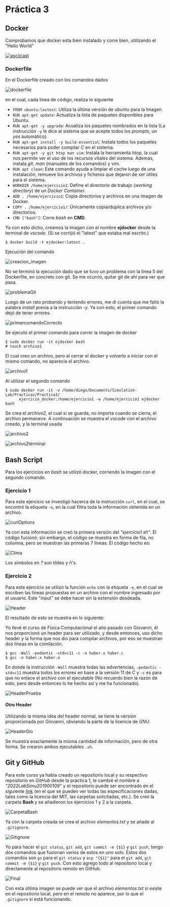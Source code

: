 # Práctica 3

## Docker
Comprobamos que docker esta bien instalado y corre bien, utilizando el "Hello World"

[![asciicast](https://asciinema.org/a/470883.svg)](https://asciinema.org/a/470883)

### Dockerfile
En el Dockerfile creado con los comandos dados

![dockerfile](img/dockerfile.png)

en el cual, cada línea de código, realiza lo siguiente
  - `FROM ubuntu:lastest`: Utiliza la última versión de ubuntu para la Imagen.
  - `RUN apt-get update`: Actualiza la lista de paquetes disponibles para Ubuntu.
  - `RUN apt-get -y upgrade`: Acualiza los paquetes nombrados en la lista (La instrucción `-y` le dice al sistema que se acepte todos los _prompts_, un _yes_ automático).
  - `RUN apt-get install -y build-essential`: Instala todos los paquetes necesarios para poder compilar _C_ en el sistema.
  - `RUN apt-get -y git htop man vim`: Instala la herramienta _htop_, la cual nos permite ver el uso de los recursos vitales del sistema. Además, instala _git_, _man_ (manuales de los comandos) y _vim_.
  - `RUN apt clean`: Este comando ayuda a limpiar el cache luego de una instalación, remueve los archivos y ficheros que dejaron de ser útiles para el sistema.
  - `WORKDIR /home/ejercicio1`: Define el directorio de trabajo (_working directory_) de un _Docker Container_.
  - `ADD . /home/ejercicio1`: Copia directorios y archivos en una imagen de Docker.
  - `COPY . /home/ejercicio1/`: Únicamente copia/duplica archivos y/o directorios.
  - `CMD ["bash"]`: Corre _bash_ en __CMD__.

Ya con esto dicho, creamos la imagen con el nombre __ejdocker__ desde la terminal de _vscode_. (Si se corrijió el "latest" que estaba mal escrito.)
```
$ docker build -t ejdocker:latest .
```
Ejecución del comando

![creacion_imagen](./img/primercomando.png)

No se terminó la ejecución dado que se tuvo un problema con la linea 5 del Dockerfile, en concreto con git. Se me ocurrió, quitar git de ahí para ver que pasa.

![problemaGit](./img/problemaGit.png)

Luego de un rato probando y teniendo errores, me di cuenta que me faltó la palabra _install_ previa a la instrucción _-y_. Ya con esto, el primer comando dejó de tener errores.

![primercomandoCorrecto](./img/primercomandoCorrecto.png)

Se ejecutó el primer comando para correr la imagen de docker
```
$ sudo docker run -it ejdocker bash
# touch archivo1
```
El cual creo un archivo, pero al cerrar el docker y volverlo a iniciar con el mismo comando, no aparecía el archivo.

![archivo1](./img/archivo1.png)

Al utilizar el segundo comando
```
$ sudo docker run -it -v /home/diego/Documents/Simulation-Lab/Practicas/Practica3/
      ejercicio_docker:/home/ejercicio1 -w /home/ejercicio1 ejdocker bash
```

Se crea el _archivo2_, el cual si se guarda, no importa cuando se cierra, el archivo permanece. A continuación se muestra el _vscode_ con el archivo creado, y la terminal usada

![archivo2](./img/archivo2.png)

![archivo2terminal](./img/archivo2terminal.png)

## Bash Script
Para los ejercicios en _bash_ se utilizó docker, corriendo la imagen con el segundo comando.
### Ejercicio 1
Para este ejercicio se investigó hacerca de la instrucción `curl`, en el cual, se encontró la etiqueta `-o`, en la cual filtra toda la información obtenida en un archivo.

![curlOptions](./img/curlOptions.png)

Ya con esta información se creó la primera versión del _"ejercicio1.sh"_. El código fucionó; sin embargo, el código se muestra en forma de fila, no columna, pero se muestran las primeras 7 líneas. El código hecho es:

![Clima](./img/Clima.png)

Los símbolos en _?_ son tíldes y ñ's.

### Ejercicio 2
Para este ejercicio se utilizó la función `echo` con la etiqueta `-e`, en el cual se escriben las líneas propuestas en un archivo con el nombre ingresado por el usuario. Este "input" se debe hacer sin la extensión desdeada.

![Header](./img/Header.png)

El resultado de esto se muestra en lo siguiente:


Yo llevé el curso de Física Computacional el año pasado con Giovanni, él nos proporcionó un header para ser utilizado, y desde entonces, uso dicho header y la forma que nos dio para compilar archivos, por eso se muestran dos líneas en la comílación.
```
$ gcc -Wall -pedantic -std=c11 -c -o haber.o haber.c
$ gcc -o haber.x haber.o
```
En donde la instrucción `-Wall` muestra todas las advertencias, `-pedantic -std=c11` muestra todos los errores en base a la versión 11 de _C_ y `-c` es para que no enlace el archivo con el ejecutable (No recuerdo bien la razón de esto, pero desde entonces lo he hecho así y me ha funcionado).

![HeaderPrueba](./img/HeaderPrueba.png)

#### Otro Header
Utilizando la misma idea del header normal, se tiene la versión proporcionada por Giovanni, obviando la parte de la licencia de _GNU_.

![HeaderGio](./img/HeaderGio.png)

Se muestra exactamente la misma cantidad de información, pero de otra forma. Se crearon ambos ejecutables `.sh`.


## Git y GitHub
Para este curso ya había creado un repositorio local y su respectivo repositorio en _GitHub_ desde la práctica 1, le cambié el nombre a _"2022LabSimu201900109"_ y el repositorio puede ser encontrado en el siguiente [link](https://github.com/DSarceno/2022LabSimu201900109) (en el que se pueden ver todas las especificaciones dadas, tales como la licencia del MIT, las carpetas solicitadas, etc.). Se creó la carpeta __Bash__ y se añadieron los ejercicios 1 y 2 a la carpeta.

![CarpetaBash](./img/CarpetaBash.png)

Ya con la carpeta creada se crea el archivo _elementos.txt_ y se añade al `.gitignore`.

![Gitignore](./img/Gitignore.png)

Yo para hacer el `git status`, `git add`, `git commit -m {$1}` y `git push`, tengo dos comandos que fusionan varios de estos en uno solo. Estos dos comandos son `gs` para el `git status` y `acp "{$1}"` para el `git add`, `git commit -m {$1}` y `git push`. Con esto agrego todo al repositorio local y directamente al repositorio remoto en GitHub.

![Final](./img/Final.png)

Con esta útilma imagen se puede ver que el archivo _elementos.txt_ si existe en el repositorio local, pero en el remoto no aparece, por lo que el `.gitignore` si está funcionando.
